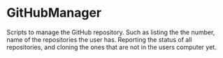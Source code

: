 # GitHubManager
Scripts to manage the GitHub repository. Such as listing the the number, name of the repositories the user has. Reporting the status of all repositories, and cloning the ones that are not in the users computer yet. 
